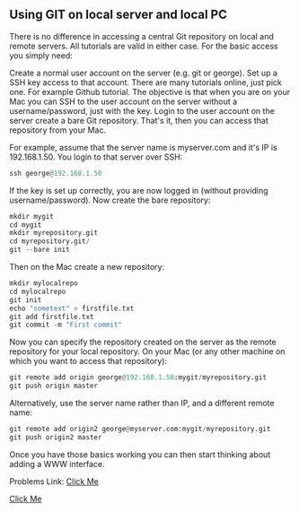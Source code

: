 ## Using GIT on local server and local PC


There is no difference in accessing a central Git repository on local and remote servers. All tutorials are valid in either case. For the basic access you simply need:

Create a normal user account on the server (e.g. git or george).
Set up a SSH key access to that account. There are many tutorials online, just pick one. For example Github tutorial. The objective is that when you are on your Mac you can SSH to the user account on the server without a username/password, just with the key.
Login to the user account on the server create a bare Git repository.
That's it, then you can access that repository from your Mac.

For example, assume that the server name is myserver.com and it's IP is 192.168.1.50. You login to that server over SSH:
```py
ssh george@192.168.1.50
```
If the key is set up correctly, you are now logged in (without providing username/password). Now create the bare repository:
```py
mkdir mygit
cd mygit
mkdir myrepository.git
cd myrepository.git/
git --bare init
```
Then on the Mac create a new repository:
```py
mkdir mylocalrepo
cd mylocalrepo
git init
echo "sometext" > firstfile.txt
git add firstfile.txt
git commit -m "First commit"
```
Now you can specify the repository created on the server as the remote repository for your local repository. On your Mac (or any other machine on which you want to access that repository):
```py
git remote add origin george@192.168.1.50:mygit/myrepository.git
git push origin master
```
Alternatively, use the server name rather than IP, and a different remote name:
```py
git remote add origin2 george@myserver.com:mygit/myrepository.git
git push origin2 master
```
Once you have those basics working you can then start thinking about adding a WWW interface.

Problems Link: 
[Click Me](https://stackoverflow.com/questions/36896958/using-git-on-local-server-and-local-pc)

[Click Me](https://git-scm.com/book/en/v2/Git-on-the-Server-Setting-Up-the-Server)